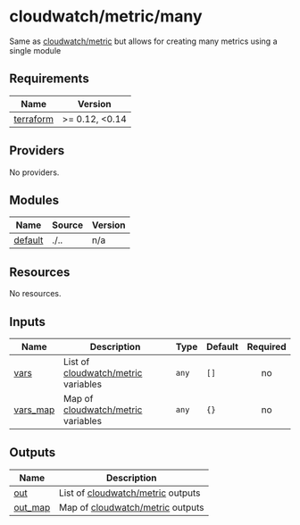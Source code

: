 # cloudwatch/metric/many

Same as [cloudwatch/metric](./..) but allows for creating many metrics using a single module

<!-- prettier-ignore-start -->
<!-- BEGIN_TF_DOCS -->
## Requirements

| Name | Version |
|------|---------|
| <a name="requirement_terraform"></a> [terraform](#requirement\_terraform) | >= 0.12, <0.14 |

## Providers

No providers.

## Modules

| Name | Source | Version |
|------|--------|---------|
| <a name="module_default"></a> [default](#module\_default) | ./.. | n/a |

## Resources

No resources.

## Inputs

| Name | Description | Type | Default | Required |
|------|-------------|------|---------|:--------:|
| <a name="input_vars"></a> [vars](#input\_vars) | List of [cloudwatch/metric](./..) variables | `any` | `[]` | no |
| <a name="input_vars_map"></a> [vars\_map](#input\_vars\_map) | Map of [cloudwatch/metric](./..) variables | `any` | `{}` | no |

## Outputs

| Name | Description |
|------|-------------|
| <a name="output_out"></a> [out](#output\_out) | List of [cloudwatch/metric](./..) outputs |
| <a name="output_out_map"></a> [out\_map](#output\_out\_map) | Map of [cloudwatch/metric](./..) outputs |
<!-- END_TF_DOCS -->
<!-- prettier-ignore-end -->
